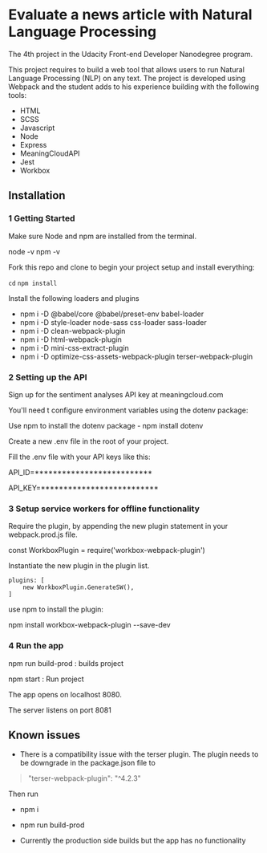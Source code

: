 # Evaluate a news article with Natural Language Processing

The 4th project in the Udacity Front-end Developer Nanodegree program.

This project requires to build a web tool that allows users to run Natural Language Processing (NLP) on any text. The project is developed using Webpack and the student adds to his experience building with the following tools:

* HTML
* SCSS
* Javascript
* Node
* Express
* MeaningCloudAPI
* Jest
* Workbox

## Installation

### 1 Getting Started

Make sure Node and npm are installed from the terminal.

node -v
npm -v

Fork this repo and clone to begin your project setup and install everything: 

`cd` <project directory>
`npm install`

Install the following loaders and plugins

- npm i -D @babel/core @babel/preset-env babel-loader
- npm i -D style-loader node-sass css-loader sass-loader
- npm i -D clean-webpack-plugin
- npm i -D html-webpack-plugin
- npm i -D mini-css-extract-plugin
- npm i -D optimize-css-assets-webpack-plugin terser-webpack-plugin

### 2 Setting up the API

Sign up for the sentiment analyses API key at meaningcloud.com

You'll need t configure environment variables using the dotenv package:

Use npm to install the dotenv package - npm install dotenv 

Create a new .env file in the root of your project.

Fill the .env file with your API keys like this:

API_ID=**************************

API_KEY=**************************

### 3 Setup service workers for offline functionality

Require the plugin, by appending the new plugin statement in your webpack.prod.js file.

const WorkboxPlugin = require('workbox-webpack-plugin')

Instantiate the new plugin in the plugin list.

    plugins: [
        new WorkboxPlugin.GenerateSW(),
    ]

use npm to install the plugin:

npm install workbox-webpack-plugin --save-dev

### 4 Run the app
npm run build-prod : builds project

npm start : Run project

The app opens on localhost 8080.

The server listens on port 8081


## Known issues
- There is a compatibility issue with the terser plugin. The plugin needs to be downgrade in the package.json file to

 > "terser-webpack-plugin": "^4.2.3"

 Then run

  - npm i
  - npm run build-prod


- Currently the production side builds but the app has no functionality